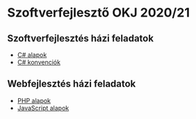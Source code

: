 # Szoftverfejlesztő OKJ 2020/21

## Szoftverfejlesztés házi feladatok

* [C# alapok](https://forms.gle/KB4SzhfYxy2VNCYc8)
* [C# konvenciók](https://forms.gle/NRz3tgrNUfh6oNbu8)

## Webfejlesztés házi feladatok

* [PHP alapok](https://forms.gle/My6y3nevr232w6dd6)
* [JavaScript alapok](https://forms.gle/jwprGA3aa55D2vHX9)
